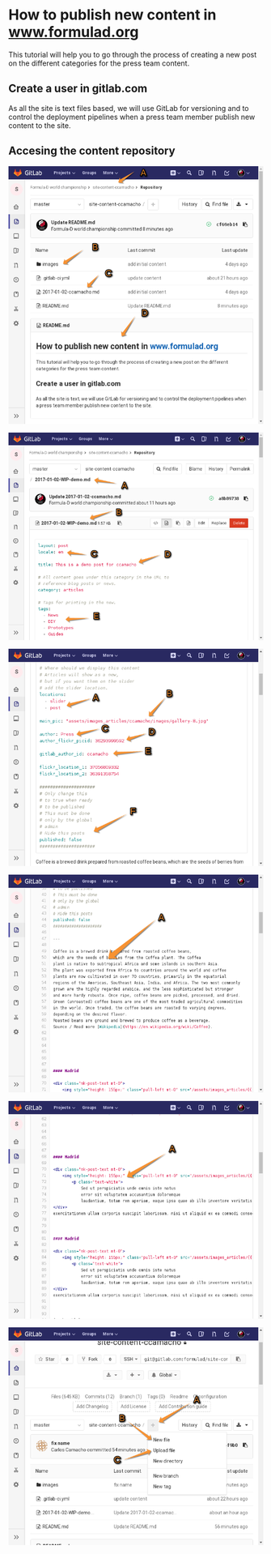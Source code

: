 # How to publish new content in www.formulad.org

This tutorial will help you to go through the process of
creating a new post on the different categories for the
press team content.

## Create a user in gitlab.com

As all the site is text files based, we will
use GitLab for versioning and to control the
deployment pipelines when a press team
member publish new content to the site.

## Accesing the content repository

![](images/tutorial_00.png)

![](images/tutorial_01.png)

![](images/tutorial_02.png)

![](images/tutorial_03.png)

![](images/tutorial_04.png)

![](images/tutorial_05.png)

